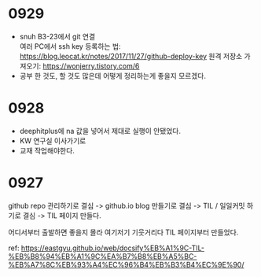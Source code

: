 # 0929
- snuh B3-23에서 git 연결  
여러 PC에서 ssh key 등록하는 법: https://blog.leocat.kr/notes/2017/11/27/github-deploy-key
원격 저장소 가져오기: https://wonjerry.tistory.com/6
- 공부 한 것도, 할 것도 많은데 어떻게 정리하는게 좋을지 모르겠다.

# 0928
- deephitplus에 na 값을 넣어서 제대로 실행이 안됐었다.
- KW 연구실 이사가기로
- 교재 작업해야한다.

# 0927
github repo 관리하기로 결심
-> github.io blog 만들기로 결심
-> TIL / 일일커밋 하기로 결심
-> TIL 페이지 만들다.

어디서부터 출발하면 좋을지 몰라 여기저기 기웃거리다 TIL 페이지부터 만들었다.

ref: https://eastgyu.github.io/web/docsify%EB%A1%9C-TIL-%EB%B8%94%EB%A1%9C%EA%B7%B8%EB%A5%BC-%EB%A7%8C%EB%93%A4%EC%96%B4%EB%B3%B4%EC%9E%90/

